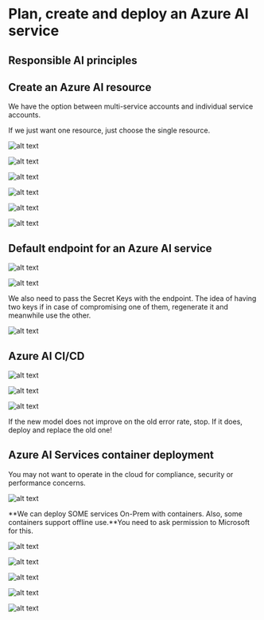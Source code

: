 # Plan, create and deploy an Azure AI service

## Responsible AI principles

## Create an Azure AI resource

We have the option between multi-service accounts and individual service accounts.

If we just want one resource, just choose the single resource.

![alt text](image-23.png)

![alt text](image-26.png)

![alt text](image-24.png)

![alt text](image-25.png)

![alt text](image-27.png)

![alt text](image-28.png)

## Default endpoint for an Azure AI service

![alt text](image-29.png)

![alt text](image-30.png)

We also need to pass the Secret Keys with the endpoint. The idea of having two keys if in case of compromising one of them, regenerate it and meanwhile use the other.

![alt text](image-31.png)

## Azure AI CI/CD

![alt text](image-32.png)

![alt text](image-33.png)

![alt text](image-34.png)

If the new model does not improve on the old error rate, stop. If it does, deploy and replace the old one!

## Azure AI Services container deployment

You may not want to operate in the cloud for compliance, security or performance concerns.

![alt text](image-35.png)

**We can deploy SOME services On-Prem with containers. Also, some containers support offline use.**You need to ask permission to Microsoft for this.

![alt text](image-36.png)

![alt text](image-37.png)

![alt text](image-38.png)

![alt text](image-39.png)

![alt text](image-40.png)
